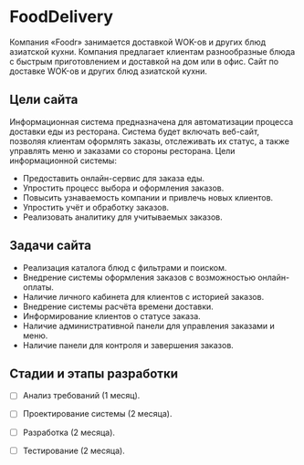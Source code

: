 # FoodDelivery

Компания «Foodr» занимается доставкой WOK-ов и других блюд азиатской кухни. Компания предлагает клиентам разнообразные блюда с быстрым приготовлением и доставкой на дом или в офис.
Сайт по доставке WOK-ов и других блюд азиатской кухни.
## Цели сайта
Информационная система предназначена для автоматизации процесса доставки еды из ресторана. Система будет включать веб-сайт, позволяя клиентам оформлять заказы, отслеживать их статус, а также управлять меню и заказами со стороны ресторана.
Цели информационной системы:
-	Предоставить онлайн-сервис для заказа еды.
-	Упростить процесс выбора и оформления заказов.
-	Повысить узнаваемость компании и привлечь новых клиентов.
-	Упростить учёт и обработку заказов.
-	Реализовать аналитику для учитываемых заказов.

## Задачи сайта
-	Реализация каталога блюд с фильтрами и поиском.
-	Внедрение системы оформления заказов с возможностью онлайн-оплаты.
-	Наличие личного кабинета для клиентов с историей заказов.
-	Внедрение системы расчёта времени доставки.
-	Информирование клиентов о статусе заказа.
-	Наличие административной панели для управления заказами и меню.
-	Наличие панели для контроля и завершения заказов.

## Стадии и этапы разработки
- [ ] Анализ требований (1 месяц).
- [ ] Проектирование системы (2 месяца).
- [ ] Разработка (2 месяца).
- [ ] Тестирование (2 месяца).


